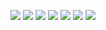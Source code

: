 ![](https://raw.githubusercontent.com/doivglser/mindevenviro/master/docs/pics/footer.png)
![](https://raw.githubusercontent.com/doivglser/mindevenviro/master/docs/pics/addjus_one.jpg)
![](https://raw.githubusercontent.com/doivglser/mindevenviro/master/docs/pics/addjus_two.jpg)
![](https://raw.githubusercontent.com/doivglser/mindevenviro/master/docs/pics/addjus_three.jpg)
![](https://raw.githubusercontent.com/doivglser/mindevenviro/master/docs/pics/addjus_five.jpg)
![](https://raw.githubusercontent.com/doivglser/mindevenviro/master/docs/pics/addjus_six.jpg)
![](https://raw.githubusercontent.com/doivglser/mindevenviro/master/docs/pics/addjus_seven.jpg)
